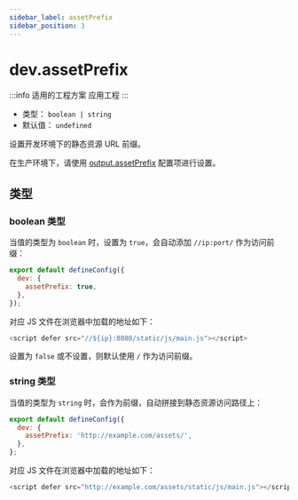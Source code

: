 ```yaml
---
sidebar_label: assetPrefix
sidebar_position: 3
---
```


# dev.assetPrefix

:::info 适用的工程方案
应用工程
:::

- 类型： `boolean | string`
- 默认值： `undefined`

设置开发环境下的静态资源 URL 前缀。

在生产环境下，请使用 [output.assetPrefix](/docs/apis/config/dev/asset-prefix) 配置项进行设置。

## 类型

### boolean 类型

当值的类型为 `boolean` 时，设置为 `true`，会自动添加 `//ip:port/` 作为访问前缀：

```js title="modern.config.js"
export default defineConfig({
  dev: {
    assetPrefix: true,
  },
});
```

对应 JS 文件在浏览器中加载的地址如下：

```js
<script defer src="//${ip}:8080/static/js/main.js"></script>
```

设置为 `false` 或不设置，则默认使用 `/` 作为访问前缀。

### string 类型

当值的类型为 `string` 时，会作为前缀，自动拼接到静态资源访问路径上：

```js
export default defineConfig({
  dev: {
    assetPrefix: 'http://example.com/assets/',
  },
};
```

对应 JS 文件在浏览器中加载的地址如下：

```js
<script defer src="http://example.com/assets/static/js/main.js"></script>
```
